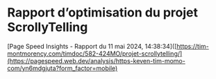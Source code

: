 # Rapport d’optimisation du projet ScrollyTelling
[Page Speed Insights - Rapport du 11 mai 2024, 14:38:34]([https://tim-montmorency.com/timdoc/582-424MO/projet-scrollytelling/](https://pagespeed.web.dev/analysis/https-keven-tim-momo-com/yn6mdgjuta?form_factor=mobile)
